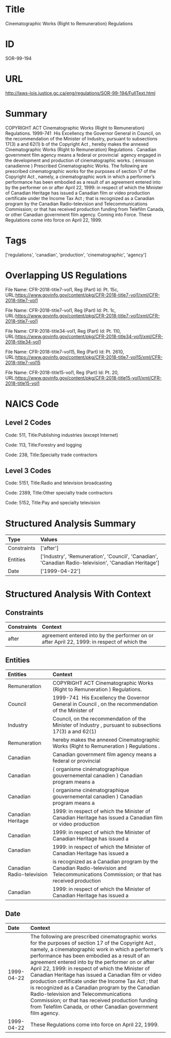 # Title
Cinematographic Works (Right to Remuneration) Regulations


# ID
SOR-99-194

# URL
http://laws-lois.justice.gc.ca/eng/regulations/SOR-99-194/FullText.html


# Summary
COPYRIGHT ACT Cinematographic Works (Right to Remuneration) Regulations.
1999-741  His Excellency the Governor General in Council, on the recommendation of the Minister of Industry, pursuant to subsections 17(3) a  and 62(1) b  of the  Copyright Act , hereby makes the annexed  Cinematographic Works (Right to Remuneration) Regulations .
Canadian government film agency  means a federal or provincial  agency engaged in the development and production of cinematographic works.
( émission canadienne ) Prescribed Cinematographic Works.
The following are prescribed cinematographic works for the purposes of section 17 of the  Copyright Act , namely, a cinematographic work in which a performer’s performance has been embodied as a result of an agreement entered into by the performer on or after April 22, 1999: in respect of which the Minister of Canadian Heritage has issued a Canadian film or video production certificate under the  Income Tax Act ; that is recognized as a Canadian program by the Canadian Radio-television and Telecommunications Commission; or that has received production funding from Telefilm Canada, or other Canadian government film agency.
Coming into Force.
These Regulations come into force on April 22, 1999.


# Tags
['regulations', 'canadian', 'production', 'cinematographic', 'agency']


# Overlapping US Regulations
File Name: CFR-2018-title7-vol1, Reg (Part) Id: Pt. 15c, URL:https://www.govinfo.gov/content/pkg/CFR-2018-title7-vol1/xml/CFR-2018-title7-vol1

File Name: CFR-2018-title7-vol1, Reg (Part) Id: Pt. 1c, URL:https://www.govinfo.gov/content/pkg/CFR-2018-title7-vol1/xml/CFR-2018-title7-vol1

File Name: CFR-2018-title34-vol1, Reg (Part) Id: Pt. 110, URL:https://www.govinfo.gov/content/pkg/CFR-2018-title34-vol1/xml/CFR-2018-title34-vol1

File Name: CFR-2018-title7-vol15, Reg (Part) Id: Pt. 2610, URL:https://www.govinfo.gov/content/pkg/CFR-2018-title7-vol15/xml/CFR-2018-title7-vol15

File Name: CFR-2018-title15-vol1, Reg (Part) Id: Pt. 20, URL:https://www.govinfo.gov/content/pkg/CFR-2018-title15-vol1/xml/CFR-2018-title15-vol1




# NAICS Code
## Level 2 Codes
Code: 511, Title:Publishing industries (except Internet)

Code: 113, Title:Forestry and logging

Code: 238, Title:Specialty trade contractors




## Level 3 Codes
Code: 5151, Title:Radio and television broadcasting

Code: 2389, Title:Other specialty trade contractors

Code: 5152, Title:Pay and specialty television







# Structured Analysis Summary
| Type        | Values                                                                                                |
|:------------|:------------------------------------------------------------------------------------------------------|
| Constraints | ['after']                                                                                             |
| Entities    | ['Industry', 'Remuneration', 'Council', 'Canadian', 'Canadian Radio-television', 'Canadian Heritage'] |
| Date        | ['1999-04-22']                                                                                        |


# Structured Analysis With Context
 


## Constraints
| Constraints   | Context                                                                                     |
|:--------------|:--------------------------------------------------------------------------------------------|
| after         | agreement entered into by the performer on or after April 22, 1999: in respect of which the |


## Entities
| Entities                  | Context                                                                                                                                 |
|:--------------------------|:----------------------------------------------------------------------------------------------------------------------------------------|
| Remuneration              | COPYRIGHT ACT Cinematographic Works (Right to  Remuneration ) Regulations.                                                              |
| Council                   | 1999-741  His Excellency the Governor General in  Council , on the recommendation of the Minister of                                    |
| Industry                  | Council, on the recommendation of the Minister of Industry , pursuant to subsections 17(3) a and 62(1)                                  |
| Remuneration              | hereby makes the annexed Cinematographic Works (Right to Remuneration ) Regulations .                                                   |
| Canadian                  | Canadian government film agency means a federal or provincial                                                                           |
| Canadian                  | ( organisme cinématographique gouvernemental canadien )  Canadian  program  means a                                                     |
| Canadian                  | ( organisme cinématographique gouvernemental canadien )  Canadian  program  means a                                                     |
| Canadian Heritage         | 1999: in respect of which the Minister of Canadian Heritage has issued a Canadian film or video production                              |
| Canadian                  | 1999: in respect of which the Minister of Canadian  Heritage has issued a                                                               |
| Canadian                  | 1999: in respect of which the Minister of Canadian  Heritage has issued a                                                               |
| Canadian Radio-television | is recognized as a Canadian program by the Canadian Radio-television and Telecommunications Commission; or that has received production |
| Canadian                  | 1999: in respect of which the Minister of Canadian  Heritage has issued a                                                               |


## Date
| Date       | Context                                                                                                                                                                                                                                                                                                                                                                                                                                                                                                                                                                                                                                               |
|:-----------|:------------------------------------------------------------------------------------------------------------------------------------------------------------------------------------------------------------------------------------------------------------------------------------------------------------------------------------------------------------------------------------------------------------------------------------------------------------------------------------------------------------------------------------------------------------------------------------------------------------------------------------------------------|
| 1999-04-22 | The following are prescribed cinematographic works for the purposes of section 17 of the  Copyright Act , namely, a cinematographic work in which a performer’s performance has been embodied as a result of an agreement entered into by the performer on or after April 22, 1999: in respect of which the Minister of Canadian Heritage has issued a Canadian film or video production certificate under the  Income Tax Act ; that is recognized as a Canadian program by the Canadian Radio-television and Telecommunications Commission; or that has received production funding from Telefilm Canada, or other Canadian government film agency. |
| 1999-04-22 | These Regulations come into force on April 22, 1999.                                                                                                                                                                                                                                                                                                                                                                                                                                                                                                                                                                                                  |


